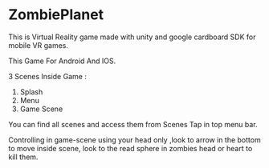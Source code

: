 # ZombiePlanet
This is  Virtual Reality game made with unity and google cardboard SDK for mobile VR games.

This Game For Android And IOS.

3 Scenes Inside Game :

1. Splash 
2. Menu
3. Game Scene

You can find all scenes and access them from Scenes Tap in top menu bar.

Controlling in game-scene using your head only ,look to arrow in the bottom to move inside scene, look to the read sphere in zombies head or heart to kill them.
